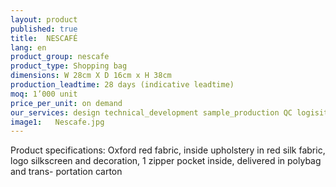 ```yaml
---
layout: product
published: true
title:  NESCAFÉ
lang: en
product_group: nescafe
product_type: Shopping bag
dimensions: W 28cm X D 16cm x H 38cm
production_leadtime: 28 days (indicative leadtime)
moq: 1’000 unit
price_per_unit: on demand
our_services: design technical_development sample_production QC logisitc shipping
image1:   Nescafe.jpg
---
```

Product specifications:  Oxford red fabric, inside upholstery in red silk fabric, logo silkscreen and decoration, 1 zipper pocket inside, delivered in polybag and trans- portation carton						
